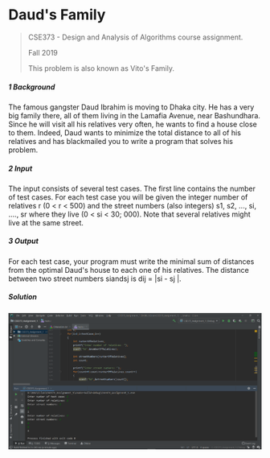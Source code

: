 # Daud's Family

> CSE373 - Design and Analysis of Algorithms course assignment.
>
> Fall 2019
>
> This problem is also known as Vito's Family.



##### 1 Background

The famous gangster Daud Ibrahim is moving to Dhaka city. He has a very big family there, all of them living in the Lamafia Avenue, near Bashundhara. Since he will visit all his relatives very often, he wants to find a house close to them.
	Indeed, Daud wants to minimize the total distance to all of his relatives and has blackmailed you to write a program that solves his problem.

##### 2 Input

The input consists of several test cases. The first line contains the number of test cases. For each test case you will be given the integer number of relatives r (0 < r < 500) and the street numbers (also integers) s1, s2, ..., si, ...., sr where they live (0 < si < 30; 000). Note that several relatives might live at the same street.

##### 3 Output

For each test case, your program must write the minimal sum of distances from the optimal Daud's house to each one of his relatives. The distance between two street numbers siandsj is dij = |si - sj |.



##### Solution

![](https://github.com/FHShubho/dauds_family/blob/main/Screenshot_245.png)
